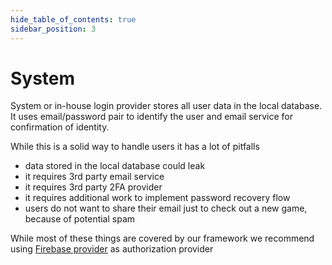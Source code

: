 ```yaml
---
hide_table_of_contents: true
sidebar_position: 3
---
```


# System

System or in-house login provider stores all user data in the local database. It uses email/password pair to identify the
user and email service for confirmation of identity.

While this is a solid way to handle users it has a lot of pitfalls

- data stored in the local database could leak
- it requires 3rd party email service
- it requires 3rd party 2FA provider
- it requires additional work to implement password recovery flow
- users do not want to share their email just to check out a new game, because of potential spam

While most of these things are covered by our framework we recommend using [Firebase provider](/api/miscellaneous/authorization/firebase/) as
authorization provider


